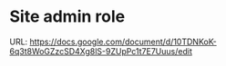# Site admin role

URL: https://docs.google.com/document/d/10TDNKoK-6q3t8WoGZzcSD4Xg8lS-9ZUpPc1t7E7Uuus/edit
